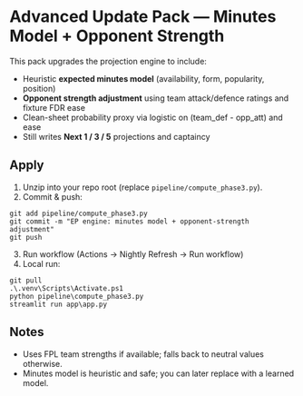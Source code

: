 # Advanced Update Pack — Minutes Model + Opponent Strength

This pack upgrades the projection engine to include:
- Heuristic **expected minutes model** (availability, form, popularity, position)
- **Opponent strength adjustment** using team attack/defence ratings and fixture FDR ease
- Clean-sheet probability proxy via logistic on (team_def - opp_att) and ease
- Still writes **Next 1 / 3 / 5** projections and captaincy

## Apply
1) Unzip into your repo root (replace `pipeline/compute_phase3.py`).
2) Commit & push:
```
git add pipeline/compute_phase3.py
git commit -m "EP engine: minutes model + opponent-strength adjustment"
git push
```
3) Run workflow (Actions → Nightly Refresh → Run workflow)
4) Local run:
```
git pull
.\.venv\Scripts\Activate.ps1
python pipeline\compute_phase3.py
streamlit run app\app.py
```

## Notes
- Uses FPL team strengths if available; falls back to neutral values otherwise.
- Minutes model is heuristic and safe; you can later replace with a learned model.
